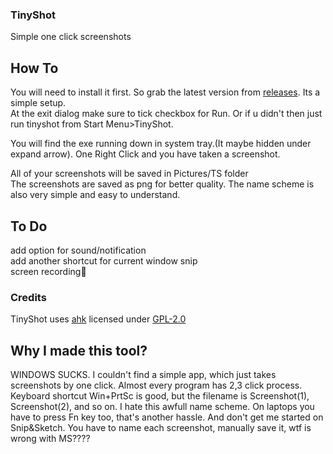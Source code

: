 ### TinyShot
Simple one click screenshots

## How To  
You will need to install it first. So grab the latest version from [releases](https://github.com/gusmeadows/TinyShot/releases). Its a simple setup.  
At the exit dialog make sure to tick checkbox for Run. Or if u didn't then just run tinyshot from Start Menu>TinyShot.

You will find the exe running down in system tray.(It maybe hidden under expand arrow). One Right Click and you have taken a screenshot.

All of your screenshots will be saved in Pictures/TS folder  
The screenshots are saved as png for better quality. The name scheme is also very simple and easy to understand.

## To Do  
add option for sound/notification  
add another shortcut for current window snip  
screen recording😬

### Credits  
TinyShot uses [ahk](https://github.com/Lexikos/AutoHotkey_L) licensed under [GPL-2.0](https://github.com/Lexikos/AutoHotkey_L/blob/master/license.txt)

## Why I made this tool?  
WINDOWS SUCKS. I couldn't find a simple app, which just takes screenshots by one click. Almost every program has 2,3 click process. Keyboard shortcut Win+PrtSc is good, but the filename is Screenshot(1), Screenshot(2), and so on. I hate this awfull name scheme. On laptops you have to press Fn key too, that's another hassle. And don't get me started on Snip&Sketch. You have to name each screenshot, manually save it, wtf is wrong with MS????

